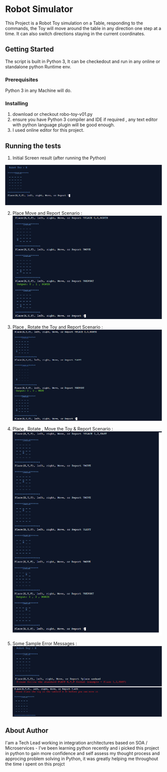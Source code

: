 # Robot Simulator

This Project is a Robot Toy simulation on a Table, responding to the commands, the Toy will move around the table in any direction one step at a time. It can also switch directions staying in the current coordinates.

## Getting Started

The script is built in Python 3, It can be checkedout and run in any online or standalone python Runtime env.

### Prerequisites

Python 3 in any Machine will do.

### Installing

  1. download or checkout robo-toy-v01.py
  2. ensure you have Python 3 compiler and IDE if required , any text editor with python language plugin will be good enough.
  3. I used online editor for this project.

## Running the tests

1. Initial Screen result (after running the Python) 

![ERROR](0.%20Initial%20Screen%20result.PNG?raw=true "initial screen")

2. Place Move and Report Scenario :
![ERROR](1.%20Place%20Command%20Scenario%201.PNG?raw=true "Place scenario 1")

3. Place , Rotate the Toy and Report Scenario :
![ERROR](2.%20Place%20Command%20Scenario%202.PNG?raw=true "Place scenario 2")

4. Place , Rotate , Move the Toy & Report Scenario :
![ERROR](3.%20Place%20Command%20Scenario%203.png?raw=true "Place scenario 3")

5. Some Sample Error Messages :
![ERROR](4.%20Error%20Scenario%20%20-%20Invalid%20Place%20Command.PNG?raw=true "Error scenarios")
![ERROR](5.%20Error%20Scenario%20-%20Error%20-%20Left%20or%20Right%20Commands%20without%20Place.PNG?raw=true "Error scenarios")

## About Author 

I'am a Tech Lead working in integration architectures based on SOA / Microservices - I've been learning python recently and i picked this project in python to gain more confidence and self assess my thought process and approcing problem solving in Python, it was greatly helping me throughout the time i spent on this projct
